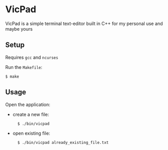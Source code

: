 # VicPad

VicPad is a simple terminal text-editor built in C++ for my personal use and maybe yours

## Setup
Requires `gcc` and `ncurses`

Run the `Makefile`:

    $ make

## Usage
Open the application:
- create a new file:

        $ ./bin/vicpad

- open existing file:

        $ ./bin/vicpad already_existing_file.txt

